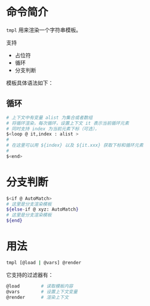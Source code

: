 # 命令简介

`tmpl` 用来渲染一个字符串模板。

支持

- 占位符
- 循环
- 分支判断

模板具体语法如下：

## 循环

```bash
# 上下文中有变量 alist 为集合或者数组
# 将循环渲染，每次循环，设置上下文 it 表示当前循环元素
# 同时支持 index 为当前元素下标（可选），
$<loop @ it,index : alist >
#
# 在这里可以用 ${index} 以及 ${it.xxx} 获取下标和循环元素
#
$<end>
```

# 分支判断

```bash
$<if @ AutoMatch>
# 这里是分支渲染模板
${else-if @ xyz: AutoMatch}
# 这里是分支渲染模板
${end}
```
    

# 用法

```bash
tmpl [@load | @vars] @render
```

它支持的过滤器有：

```bash
@load        # 读取模板内容
@vars        # 设置上下文变量
@render      # 渲染上下文
```
